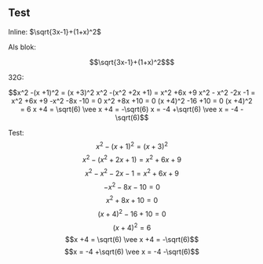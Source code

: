 ## Test
Inline: $\sqrt{3x-1}+(1+x)^2$

Als blok:
```math
\sqrt{3x-1}+(1+x)^2$
```

32G:
```math
x^2 -(x +1)^2 = (x +3)^2
x^2 -(x^2 +2x +1) = x^2 +6x +9
x^2 - x^2 -2x -1 = x^2 +6x +9
-x^2 -8x -10 = 0
x^2 +8x +10 = 0
(x +4)^2 -16 +10 = 0
(x +4)^2 = 6
x +4 = \sqrt(6) \vee x +4 = -\sqrt(6)
x = -4 +\sqrt(6) \vee x = -4 -\sqrt(6)
```

Test:
$$x^2 -(x +1)^2 = (x +3)^2$$
$$x^2 -(x^2 +2x +1) = x^2 +6x +9$$
$$x^2 - x^2 -2x -1 = x^2 +6x +9$$
$$-x^2 -8x -10 = 0$$
$$x^2 +8x +10 = 0$$
$$(x +4)^2 -16 +10 = 0$$
$$(x +4)^2 = 6$$
$$x +4 = \sqrt(6) \vee x +4 = -\sqrt(6)$$
$$x = -4 +\sqrt(6) \vee x = -4 -\sqrt(6)$$
